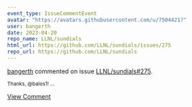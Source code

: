 ```yaml
---
event_type: IssueCommentEvent
avatar: "https://avatars.githubusercontent.com/u/7504421?"
user: bangerth
date: 2023-04-20
repo_name: LLNL/sundials
html_url: https://github.com/LLNL/sundials/issues/275
repo_url: https://github.com/LLNL/sundials
---
```


<a href='https://github.com/bangerth' target='_blank'>bangerth</a> commented on issue <a href='https://github.com/LLNL/sundials/issues/275' target='_blank'>LLNL/sundials#275</a>.

<small>Thanks, @balos1!...</small>

<a href='https://github.com/LLNL/sundials/issues/275' target='_blank'>View Comment</a>